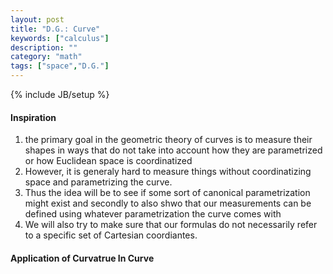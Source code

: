 ```yaml
---
layout: post
title: "D.G.: Curve"
keywords: ["calculus"]
description: ""
category: "math"
tags: ["space","D.G."]
---
```

{% include JB/setup %}


#### Inspiration
1. the primary goal in the geometric theory of curves is to measure their shapes
   in ways that do not take into account how they are parametrized or how
   Euclidean space is coordinatized
2. However, it is generaly hard to measure things without coordinatizing space
   and parametrizing the curve.
3. Thus the idea will be to see if some sort of canonical parametrization might
   exist and secondly to also shwo that our measurements can be defined using
   whatever parametrization the curve comes with
4. We will also try to make sure that our formulas do not necessarily refer to a
   specific set of Cartesian coordiantes.


#### Application of Curvatrue In Curve

